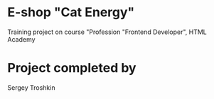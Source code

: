 # E-shop "Cat Energy"

Training project on course "Profession "Frontend Developer", HTML Academy

# Project completed by

Sergey Troshkin
